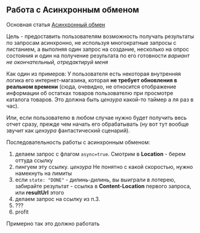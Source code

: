 ## Работа с Асинхронным обменом
Основная статья [Асинхронный обмен](../#mojsklad-json-api-asinhronnyj-obmen)

Цель - предоставить пользователям возможность получать результаты по запросам асинхронно, 
не используя многократные запросы с листанием, а выполняя один запрос на создание, 
несколько на опрос состояния и один на получение результата по его готовности *вариант не окончательный, отредактируй меня*

Как один из примеров: У пользователя есть некоторая внутренняя логика его интернет-магазина, 
которая **не требует обновления в реальном времени** (сюда, очевидно, не относится отображение информации об остатках
товаров пользователю при просмотре каталога товаров. Это должна быть *цензура* какой-то таймер а ля раз в час).

Или, если пользователю в любом случае нужно будет получить весь отчет сразу, 
прежде чем начать его обрабатывать (ну вот тут вообще звучит как *цензура* фантастический сценарий).

Последовательность работы с асинхронным обменом:

1. делаем запрос с флагом `async=true`. Смотрим в **Location** - берем оттуда ссылку
2. пингуем эту ссылку. *цензура* Не понятно с какой скоростью, нужно намекнуть на лимиты
3. если `state: "DONE"` - дилинь-дилинь, вы выиграли в лотерею, забирайте результат - ссылка в **Content-Location** первого запроса, или **resultUrl** этого
4. делаем запрос на ссылку из п.3.
5. ???
6. profit

Примерно так это должно работать
